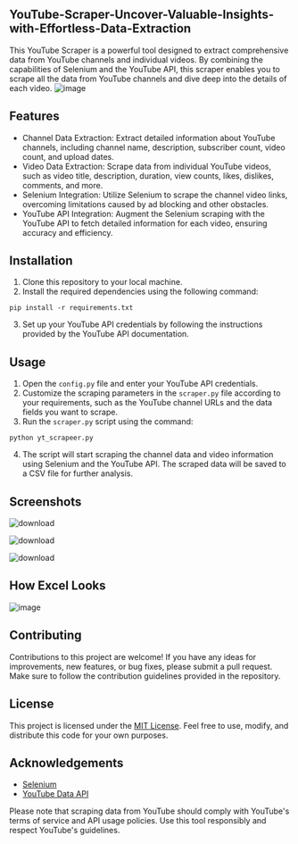 ## YouTube-Scraper-Uncover-Valuable-Insights-with-Effortless-Data-Extraction

This YouTube Scraper is a powerful tool designed to extract comprehensive data from YouTube channels and individual videos. By combining the capabilities of Selenium and the YouTube API, this scraper enables you to scrape all the data from YouTube channels and dive deep into the details of each video.
![image](https://github.com/jatin12Sethi/YouTube-Scraper-Uncover-Valuable-Insights-with-Effortless-Data-Extraction/assets/98033741/201ebf68-3826-42e8-82cf-7722a95623c3)


## Features

- Channel Data Extraction: Extract detailed information about YouTube channels, including channel name, description, subscriber count, video count, and upload dates.
- Video Data Extraction: Scrape data from individual YouTube videos, such as video title, description, duration, view counts, likes, dislikes, comments, and more.
- Selenium Integration: Utilize Selenium to scrape the channel video links, overcoming limitations caused by ad blocking and other obstacles.
- YouTube API Integration: Augment the Selenium scraping with the YouTube API to fetch detailed information for each video, ensuring accuracy and efficiency.

## Installation

1. Clone this repository to your local machine.
2. Install the required dependencies using the following command:
```
pip install -r requirements.txt
```
3. Set up your YouTube API credentials by following the instructions provided by the YouTube API documentation.

## Usage

1. Open the `config.py` file and enter your YouTube API credentials.
2. Customize the scraping parameters in the `scraper.py` file according to your requirements, such as the YouTube channel URLs and the data fields you want to scrape.
3. Run the `scraper.py` script using the command:
```
python yt_scrapeer.py
```
4. The script will start scraping the channel data and video information using Selenium and the YouTube API. The scraped data will be saved to a CSV file for further analysis.

## Screenshots

![download](https://github.com/jatin12Sethi/YouTube-Scraper-Uncover-Valuable-Insights-with-Effortless-Data-Extraction/assets/98033741/4f7d8143-8671-4da1-82b7-5591616ae4b4)

![download](https://github.com/jatin12Sethi/YouTube-Scraper-Uncover-Valuable-Insights-with-Effortless-Data-Extraction/assets/98033741/3904e252-dfc2-44d0-89db-a354f0956ead)

![download](https://github.com/jatin12Sethi/YouTube-Scraper-Uncover-Valuable-Insights-with-Effortless-Data-Extraction/assets/98033741/b0b78d6e-cc3b-4ae9-b977-a36453454f07)

## How Excel Looks
![image](https://github.com/jatin12Sethi/YouTube-Scraper-Uncover-Valuable-Insights-with-Effortless-Data-Extraction/assets/98033741/07304f94-6613-42c4-a8a8-ae9fbf5f3391)


## Contributing

Contributions to this project are welcome! If you have any ideas for improvements, new features, or bug fixes, please submit a pull request. Make sure to follow the contribution guidelines provided in the repository.

## License

This project is licensed under the [MIT License](LICENSE). Feel free to use, modify, and distribute this code for your own purposes.

## Acknowledgements

- [Selenium](https://www.selenium.dev/)
- [YouTube Data API](https://developers.google.com/youtube/v3)

Please note that scraping data from YouTube should comply with YouTube's terms of service and API usage policies. Use this tool responsibly and respect YouTube's guidelines.
